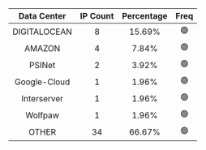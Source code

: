 | Data Center | IP Count | Percentage | Freq |
|:------------:|:--------:|:-----------:|:-----:|
| DIGITALOCEAN | 8 | 15.69% | 🟢 |
| AMAZON | 4 | 7.84% | 🟢 |
| PSINet | 2 | 3.92% | 🟢 |
| Google-Cloud | 1 | 1.96% | 🟢 |
| Interserver | 1 | 1.96% | 🟢 |
| Wolfpaw | 1 | 1.96% | 🟢 |
| OTHER | 34 | 66.67% | 🟢 |